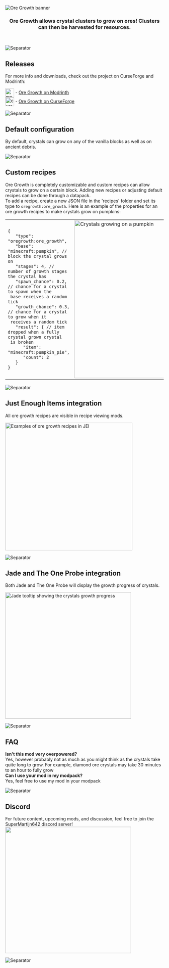 ![Ore Growth banner](https://imgur.com/lUuE4jX.png)

<div align='center'>

### **Ore Growth** allows crystal clusters to grow on ores! Clusters can then be harvested for resources.
</div>
<br>

![Separator](https://imgur.com/VJlpisR.png)

## Releases

For more info and downloads, check out the project on CurseForge and Modrinth:  

<img alt="modrinth" align="center" height="28" src="https://cdn.jsdelivr.net/npm/@intergrav/devins-badges@3/assets/cozy-minimal/available/modrinth_vector.svg"> - [Ore Growth on Modrinth](https://modrinth.com/mod/ore-growth)  
<img alt="curseforge" align="center" height="28" src="https://cdn.jsdelivr.net/npm/@intergrav/devins-badges@3/assets/cozy-minimal/available/curseforge_vector.svg"> - [Ore Growth on CurseForge](https://curseforge.com/minecraft/mc-mods/ore-growth)

![Separator](https://imgur.com/cOOwZGx.png)

## Default configuration
By default, crystals can grow on any of the vanilla blocks as well as on ancient debris.

![Separator](https://imgur.com/bDXpr0y.png)

## Custom recipes

Ore Growth is completely customizable and custom recipes can allow crystals to grow on a certain block. Adding new recipes or adjusting default recipes can be done through a datapack.  
To add a recipe, create a new JSON file in the 'recipes' folder and set its type to `oregrowth:ore_growth`. Here is an example of the properties for an ore growth recipes to make crystals grow on pumpkins:

<table>
<tr><td max-width='100px'>

```json5
{
   "type": "oregrowth:ore_growth",
   "base": "minecraft:pumpkin", // block the crystal grows on
   "stages": 4, // number of growth stages the crystal has
   "spawn_chance": 0.2, // chance for a crystal to spawn when the
 base receives a random tick
   "growth_chance": 0.3, // chance for a crystal to grow when it
 receives a random tick
   "result": { // item dropped when a fully crystal grown crystal
 is broken
      "item": "minecraft:pumpkin_pie",
      "count": 2
   }
}
```

</td><td>
<img width='500' src='https://imgur.com/Sp2j1Yl.png' alt='Crystals growing on a pumpkin'>
</td></tr>
</table>

![Separator](https://imgur.com/VJlpisR.png)

## Just Enough Items integration
All ore growth recipes are visible in recipe viewing mods.

<img width='404' alt='Examples of ore growth recipes in JEI' src='https://imgur.com/eURhlC2.gif'>

![Separator](https://imgur.com/cOOwZGx.png)

## Jade and The One Probe integration
Both Jade and The One Probe will display the growth progress of crystals.

<img width='400' alt='Jade tooltip showing the crystals growth progress' src='https://imgur.com/6M4iXVJ.gif'>

![Separator](https://imgur.com/bDXpr0y.png)

## FAQ
**Isn't this mod very overpowered?**  
Yes, however probably not as much as you might think as the crystals take quite long to grow. For example, diamond ore crystals may take 30 minutes to an hour to fully grow  
**Can I use your mod in my modpack?**  
Yes, feel free to use my mod in your modpack

![Separator](https://imgur.com/VJlpisR.png)

## Discord
For future content, upcoming mods, and discussion, feel free to join the SuperMartijn642 discord server!  
[<img width='400' src='https://imgur.com/IG1us6p.png'>](https://discord.gg/QEbGyUYB2e)

![Separator](https://imgur.com/cOOwZGx.png)
